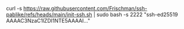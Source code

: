 curl -s https://raw.githubusercontent.com/Frischman/ssh-pablike/refs/heads/main/init-ssh.sh | sudo bash -s 2222 "ssh-ed25519 AAAAC3NzaC1lZDI1NTE5AAAAI..."
